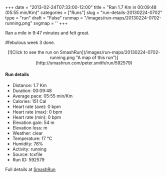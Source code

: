 +++
date = "2013-02-24T07:33:00-12:00"
title = "Ran 1.7 Km in 00:09:48 (05:55 min/Km)"
categories = ["Runs"]
slug = "run-details-20130224-0702"
type = "run"
draft = "False"
runmap = "/images/run-maps/20130224-0702-running.png"
svgmap = '<polyline points="60 44, 62 41, 63 40, 65 37, 68 33, 69 31, 71 30, 72 28, 75 26, 77 27, 80 28, 86 30, 91 32, 100 35, 100 38, 96 42, 95 44, 94 46, 92 51, 91 53, 92 61, 92 63, 91 68, 90 71, 89 72, 86 72, 79 72, 73 73, 69 73, 53 71, 49 71, 46 71, 41 69, 38 69, 32 67, 29 66, 26 65, 14 62, 8 62, 4 62, 1 62, 0 61, 0 59, 0 56, 1 51, 2 49, 4 47, 11 42, 14 41, 20 38, 23 37, 26 36, 34 32, 40 30, 43 29, 46 29, 49 28, 62 28, 65 27, 67 27, 65 30, 65 32, 63 34, 62 37, 60 40, 58 44, 57 47, 56 49">'
+++

Ran a mile in 9:47 minutes and felt great. 

#febulous week 3 done. 



<!--more-->

<center>
[![Click to see the run on SmashRun](/images/run-maps/20130224-0702-running.png "A map of this run")](http://smashrun.com/peter.smith/run/592579)
</center>

#### Run details

* Distance: 1.7 Km
* Duration: 00:09:48
* Average pace: 05:55 min/Km
* Calories: 151 Cal
* Heart rate (ave): 0 bpm
* Heart rate (max): 0 bpm
* Heart rate (min): 0 bpm
* Elevation gain: 54 m
* Elevation loss:  m
* Weather: clear
* Temperature: 17 &deg;C
* Humidity: 78%
* Activity: running
* Source: tcxfile
* Run ID: 592579

Full details at [SmashRun](http://smashrun.com/peter.smith/run/592579)